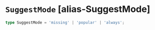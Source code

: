 # `SuggestMode` [alias-SuggestMode]
```typescript
type SuggestMode = 'missing' | 'popular' | 'always';
```
